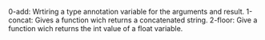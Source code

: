 0-add: Wrtiring a type annotation variable for the arguments and result.
1-concat: Gives a function wich returns a concatenated string.
2-floor: Give a function wich returns the int value of a float variable.
